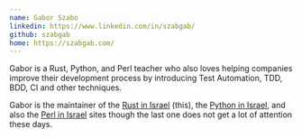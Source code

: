 ```yaml
---
name: Gabor Szabo
linkedin: https://www.linkedin.com/in/szabgab/
github: szabgab
home: https://szabgab.com/
---
```


Gabor is a Rust, Python, and Perl teacher who also loves helping companies improve their development process by introducing Test Automation, TDD, BDD, CI and other techniques.

Gabor is the maintainer of the [Rust in Israel](https://rust.org.il/) (this), the [Python in Israel](https://python.org.il/), and also the [Perl in Israel](https://perl.org.il/) sites
though the last one does not get a lot of attention these days.

